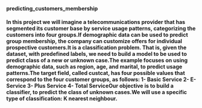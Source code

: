 #### predicting_customers_membership
#### In this project we will imagine a telecommunications provider that has segmented its customer base by service usage patterns, categorizing the customers into four groups.If demographic data can be used to predict group membership, the company can customize offers for individual prospective customers.It is a classification problem. That is, given the dataset, with predefined labels, we need to build a model to be used to predict class of a new or unknown case.The example focuses on using demographic data, such as region, age, and marital, to predict usage patterns.The target field, called custcat, has four possible values that correspond to the four customer groups, as follows: 1- Basic Service 2- E-Service 3- Plus Service 4- Total ServiceOur objective is to build a classifier, to predict the class of unknown cases.We will use a specific type of classification: K nearest neighbour.
